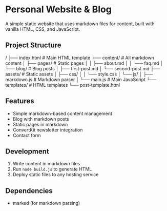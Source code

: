 # Personal Website & Blog

A simple static website that uses markdown files for content, built with vanilla HTML, CSS, and JavaScript.

## Project Structure
/
├── index.html              # Main HTML template
├── content/               # All markdown content
│   ├── pages/            # Static pages
│   │   ├── about.md
│   │   └── faq.md
│   └── blog/             # Blog posts
│       ├── first-post.md
│       └── second-post.md
├── assets/               # Static assets
│   ├── css/
│   │   └── style.css
│   └── js/
│       ├── markdown.js   # Markdown parser
│       └── main.js       # Main JavaScript
└── templates/           # HTML templates
    └── post-template.html

## Features
- Simple markdown-based content management
- Blog with markdown posts
- Static pages in markdown
- ConvertKit newsletter integration
- Contact form

## Development
1. Write content in markdown files
2. Run `node build.js` to generate HTML
3. Deploy static files to any hosting service

## Dependencies
- marked (for markdown parsing)